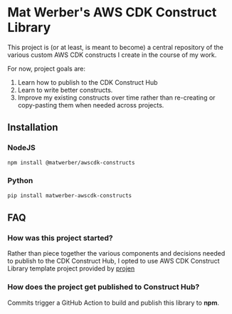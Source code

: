 # Mat Werber's AWS CDK Construct Library

This project is (or at least, is meant to become) a central repository of the various custom AWS CDK constructs I create in the course of my work.

For now, project goals are:

1. Learn how to publish to the CDK Construct Hub
2. Learn to write better constructs.
3. Improve my existing constructs over time rather than re-creating or copy-pasting them when needed across projects.

## Installation

### NodeJS

```sh
npm install @matwerber/awscdk-constructs
```

### Python

```sh
pip install matwerber-awscdk-constructs
```

## FAQ

### How was this project started?

Rather than piece together the various components and decisions needed to publish to the CDK Construct Hub, I opted to use AWS CDK Construct Library template project provided by [projen](https://projen.io/docs/project-types/aws-cdk-construct-library/)

### How does the project get published to Construct Hub?

Commits trigger a GitHub Action to build and publish this library to **npm**.
